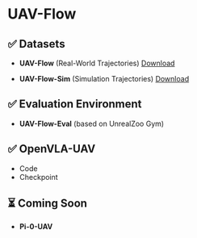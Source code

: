 # UAV-Flow

## ✅ Datasets
- **UAV-Flow** (Real-World Trajectories)  [Download](https://huggingface.co/datasets/wangxiangyu0814/UAV-Flow/tree/main) 

- **UAV-Flow-Sim** (Simulation Trajectories)  [Download](https://huggingface.co/datasets/wangxiangyu0814/UAV-Flow-Sim/tree/main)


## ✅ Evaluation Environment
- **UAV-Flow-Eval** (based on UnrealZoo Gym)  

## ✅ OpenVLA-UAV
- Code
- Checkpoint

## ⏳ Coming Soon
- **Pi-0-UAV**
